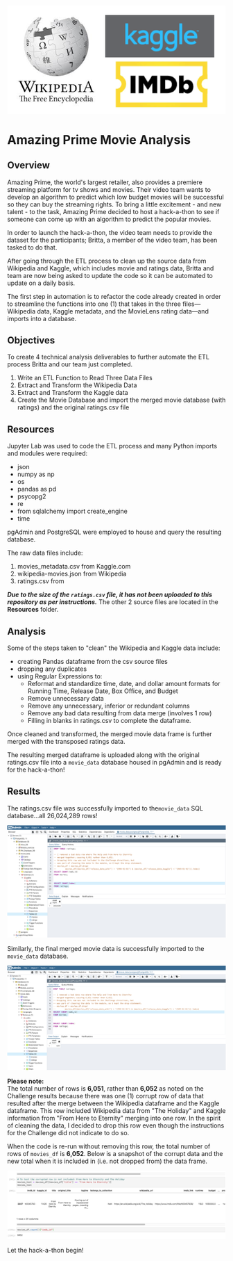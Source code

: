 ![logos](./Resources/logos.png)
# Amazing Prime Movie Analysis

## Overview
Amazing Prime, the world's largest retailer, also provides a premiere streaming platform for tv shows and movies.  Their video team wants to develop an algorithm to predict which low budget movies will be successful so they can buy the streaming rights.  To bring a little excitement - and new talent - to the task, Amazing Prime decided to host a hack-a-thon to see if someone can come up with an algorithm to predict the popular movies.

In order to launch the hack-a-thon, the video team needs to provide the dataset for the participants; Britta, a member of the video team, has been tasked to do that. 

After going through the ETL process to clean up the source data from Wikipedia and Kaggle, which includes movie and ratings data, Britta and team are now being asked to update the code so it can be automated to update on a daily basis.

The first step in automation is to refactor the code already created in order to streamline the functions into one (1) that takes in the three files—Wikipedia data, Kaggle metadata, and the MovieLens rating data—and imports into a database.

## Objectives

To create 4 technical analysis deliverables to further automate the ETL process Britta and our team just completed.

1. Write an ETL Function to Read Three Data Files
2. Extract and Transform the Wikipedia Data
3. Extract and Transform the Kaggle data  
4. Create the Movie Database and import the merged movie database (with ratings) and the original ratings.csv file

## Resources
Jupyter Lab was used to code the ETL process and many Python imports and modules were required:
	
* json
* numpy as np
* os
* pandas as pd
* psycopg2
* re
* from sqlalchemy import create_engine
* time


pgAdmin and PostgreSQL were employed to house and query the resulting database.

The raw data files include:

1. movies_metadata.csv from Kaggle.com
2. wikipedia-movies.json from Wikipedia
3. ratings.csv from 

***Due to the size of the ```ratings.csv``` file, it has not been uploaded to this repository as per instructions.*** The other 2 source files are located in the **Resources** folder.

## Analysis
Some of the steps taken to "clean" the Wikipedia and Kaggle data include:

* creating Pandas dataframe from the csv source files
* dropping any duplicates
* using Regular Expressions to:
	* Reformat and standardize time, date, and dollar amount formats for Running Time, Release Date, Box Office, and Budget
	* Remove unnecessary data
	* Remove any unnecessary, inferior or redundant columns
	* Remove any bad data resulting from data merge (involves 1 row)
	* Filling in blanks in ratings.csv to complete the dataframe.

Once cleaned and transformed, the merged movie data frame is further merged with the transposed ratings data.

The resulting merged dataframe is uploaded along with the original ratings.csv file into a ```movie_data``` database housed in pgAdmin and is ready for the hack-a-thon!

## Results
The ratings.csv file was successfully imported to the```movie_data``` SQL database...all 26,024,289 rows!  

![query2](./Resources/ratings_query.png)

Similarly, the final merged movie data is successfully imported to the ```movie_data``` database.

![query1](./Resources/movies_query.png)

**Please note:**  
The total number of rows is **6,051**, rather than **6,052** as noted on the Challenge results because there was one (1) corrupt row of data that resulted after the merge between the Wikipedia dataframe and the Kaggle dataframe.  This row included Wikipedia data from "The Holiday" and Kaggle information from "From Here to Eternity" merging into one row.  In the spirit of cleaning the data, I decided to drop this row even though the instructions for the Challenge did not indicate to do so.

When the code is re-run without removing this row, the total number of rows of ```movies_df``` is **6,052**.  Below is a snapshot of the corrupt data and the new total when it is included in (i.e. not dropped from) the data frame.

![bad_data](./Resources/bad_data.png)

Let the hack-a-thon begin!